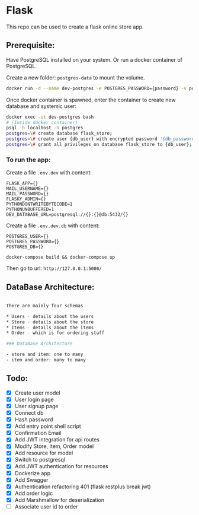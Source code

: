 # Flask

This repo can be used to create a flask online store app.

## Prerequisite:
Have PostgreSQL installed on your system. Or run a docker container of PostgreSQL.

Create a new folder: `postgres-data` to mount the volume.

```sh
docker run -d --name dev-postgres -e POSTGRES_PASSWORD={password} -v postgres-data:/var/lib/postgresql/data -p 5432:5432 postgres
```

Once docker container is spawned, enter the container to create new database and systemic user:
```sh
docker exec -it dev-postgres bash
# (Inside docker container)
psql -h localhost -U postgres
postgres=\# create database flask_store;
postgres=\# create user {db_user} with encrypted password '{db_password}';
postgres=\# grant all privileges on database flask_store to {db_user};
```

### To run the app:

Create a file `.env.dev` with content:
```
FLASK_APP={}
MAIL_USERNAME={}
MAIL_PASSWORD={}
FLASKY_ADMIN={}
PYTHONDONTWRITEBYTECODE=1
PYTHONUNBUFFERED=1
DEV_DATABASE_URL=postgresql://{}:{}@db:5432/{}
```
Create a file `.env.dev.db` with content:
```
POSTGRES_USER={}
POSTGRES_PASSWORD={}
POSTGRES_DB={}
```
``` 
docker-compose build && docker-compose up
```

Then go to url: `http://127.0.0.1:5000/`

## DataBase Architecture:
```sh

There are mainly four schemas 

* Users - details about the users
* Store - details about the store
* Items - details about the items
* Order - which is for ordering stuff

### DataBase Architecture

- store and item: one to many 
- item and order: many to many 

```

## Todo:

- [x] Create user model
- [x] User login page
- [x] User signup page
- [x] Connect db
- [x] Hash password
- [x] Add entry point shell script
- [x] Confirmation Email
- [x] Add JWT integration for api routes
- [x] Modify Store, Item, Order model
- [x] Add resource for model
- [x] Switch to postgresql
- [x] Add JWT authentication for resources
- [x] Dockerize app
- [x] Add Swagger
- [x] Authentication refactoring 401 (flask restplus break jwt)
- [x] Add order logic
- [x] Add Marshmallow for deserialization
- [ ] Associate user id to order